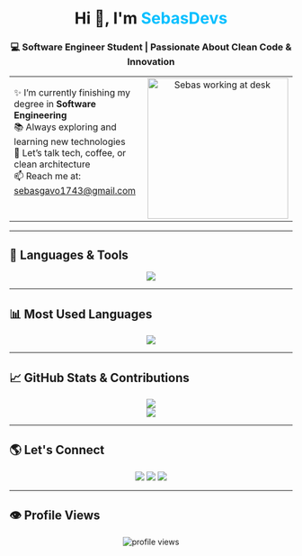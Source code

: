 <!-- Profile Header -->
<h1 align="center">Hi 👋, I'm <span style="color:#00BFFF;">SebasDevs</span></h1>
<h3 align="center">💻 Software Engineer Student | Passionate About Clean Code & Innovation</h3>

<!-- About Me Section -->
<div align="center">

<table>
  <tr>
    <!-- Left: About Info -->
    <td width="55%" valign="top">
      
✨ I’m currently finishing my degree in **Software Engineering**  
📚 Always exploring and learning new technologies  
💬 Let’s talk tech, coffee, or clean architecture  
📫 Reach me at: [sebasgavo1743@gmail.com](mailto:sebasgavo1743@gmail.com)  

   </td>
   
   <!-- Right: Dev Animation -->
   <td width="45%" align="center">
      <img src="https://raw.githubusercontent.com/SebasDevs01/SebasDevs01/main/dev-setup.gif" width="250px" alt="Sebas working at desk"/>
   </td>
  </tr>
</table>

</div>

---

## 🚀 Languages & Tools

<p align="center">
  <img src="https://skillicons.dev/icons?i=html,css,js,ts,java,python,kotlin,astro,react,tailwind,bootstrap,git,github,vscode,figma" />
</p>

---

## 📊 Most Used Languages

<p align="center">
  <img src="https://github-readme-stats.vercel.app/api/top-langs/?username=SebasDevs01&layout=compact&theme=tokyonight&hide_border=true&langs_count=8" />
</p>

---

## 📈 GitHub Stats & Contributions

<p align="center">
  <img src="https://github-readme-stats.vercel.app/api?username=SebasDevs01&show_icons=true&theme=tokyonight&hide_border=true" />
  <br/>
  <img src="https://github-readme-activity-graph.vercel.app/graph?username=SebasDevs01&theme=tokyo-night&hide_border=true&area=true" />
</p>

---

## 🌎 Let's Connect

<p align="center">
  <a href="mailto:sebasgavo1743@gmail.com"><img src="https://img.shields.io/badge/Gmail-D14836?style=for-the-badge&logo=gmail&logoColor=white"/></a>
  <a href="https://linkedin.com/in/sebasdevs" target="_blank"><img src="https://img.shields.io/badge/LinkedIn-0077B5?style=for-the-badge&logo=linkedin&logoColor=white"/></a>
  <a href="https://github.com/SebasDevs01" target="_blank"><img src="https://img.shields.io/badge/GitHub-100000?style=for-the-badge&logo=github&logoColor=white"/></a>
</p>

---

## 👁️ Profile Views

<p align="center">
  <img src="https://komarev.com/ghpvc/?username=SebasDevs01&style=flat-square&color=blueviolet" alt="profile views" />
</p>

